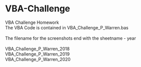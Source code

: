 # VBA-Challenge
VBA Challenge Homework <br>
The VBA Code is contained in VBA_Challenge_P_Warren.bas <br>
<br>
The filename for the screenshots end with the sheetname - year <br>
<br>
VBA_Challenge_P_Warren_2018 <br>
VBA_Challenge_P_Warren_2019 <br>
VBA_Challenge_P_Warren_2020 <br>

